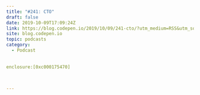 ```yaml
---
title: "#241: CTO"
draft: false
date: 2019-10-09T17:09:24Z
link: https://blog.codepen.io/2019/10/09/241-cto/?utm_medium=RSS&utm_source=hune
site: blog.codepen.io
topic: podcasts
category:
  - Podcast
  
  
enclosure:[0xc000175470] 
 
  

---
```

